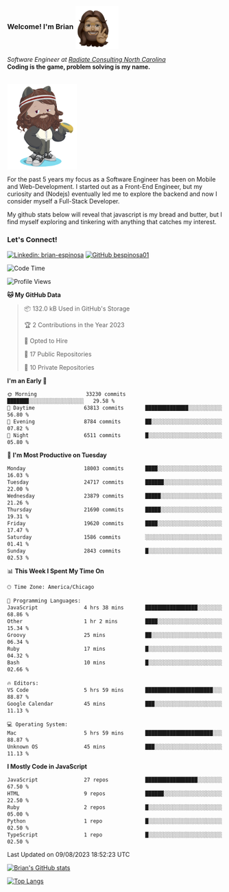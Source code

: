###  Welcome! I'm Brian <img align="center" src="https://github.com/bespinosa01/bespinosa01/blob/main/assets/peace-animoji.png" height="100" /></h2>
<p><em>Software Engineer at <a href="https://www.radiateconsulting.coop/north-carolina-tech-coop">Radiate Consulting North Carolina</a>
 <br/>
<!-- </br>Developer Consultant at <a href="https://codethedream.org/">Code The Dream</a> -->
</em> <b>Coding is the game, problem solving is my name.</b></p>

<br/>


 <img align="center" src="https://github.com/bespinosa01/bespinosa01/blob/main/assets/octo-me.png" height="200" /> 
 <p>
 For the past 5 years my focus as a Software Engineer has been on Mobile and Web-Development. I started out as a Front-End Engineer, but my curiosity and (Nodejs) eventually led me to explore the backend and now I consider myself a Full-Stack Developer.
</p>
<p>
 My github stats below will reveal that javascript is my bread and butter, but I find myself exploring and tinkering with anything that catches my interest. 
 </p>
 
 
### Let's Connect!

[![Linkedin: brian-espinosa](https://img.shields.io/badge/-brian--espinosa-blue?style=flat-square&logo=Linkedin&logoColor=white&link=https://www.linkedin.com/in/brian-espinosa/)](https://www.linkedin.com/in/brian-espinosa/)
[![GitHub bespinosa01](https://img.shields.io/github/followers/bespinosa01?label=follow&style=social)](https://github.com/bespinosa01)



<!--START_SECTION:waka-->
![Code Time](http://img.shields.io/badge/Code%20Time-1%2C270%20hrs%2050%20mins-blue)

![Profile Views](http://img.shields.io/badge/Profile%20Views-0-blue)

**🐱 My GitHub Data** 

> 📦 132.0 kB Used in GitHub's Storage 
 > 
> 🏆 2 Contributions in the Year 2023
 > 
> 💼 Opted to Hire
 > 
> 📜 17 Public Repositories 
 > 
> 🔑 10 Private Repositories 
 > 
**I'm an Early 🐤** 

```text
🌞 Morning                33230 commits       ███████░░░░░░░░░░░░░░░░░░   29.58 % 
🌆 Daytime                63813 commits       ██████████████░░░░░░░░░░░   56.80 % 
🌃 Evening                8784 commits        ██░░░░░░░░░░░░░░░░░░░░░░░   07.82 % 
🌙 Night                  6511 commits        █░░░░░░░░░░░░░░░░░░░░░░░░   05.80 % 
```
📅 **I'm Most Productive on Tuesday** 

```text
Monday                   18003 commits       ████░░░░░░░░░░░░░░░░░░░░░   16.03 % 
Tuesday                  24717 commits       ██████░░░░░░░░░░░░░░░░░░░   22.00 % 
Wednesday                23879 commits       █████░░░░░░░░░░░░░░░░░░░░   21.26 % 
Thursday                 21690 commits       █████░░░░░░░░░░░░░░░░░░░░   19.31 % 
Friday                   19620 commits       ████░░░░░░░░░░░░░░░░░░░░░   17.47 % 
Saturday                 1586 commits        ░░░░░░░░░░░░░░░░░░░░░░░░░   01.41 % 
Sunday                   2843 commits        █░░░░░░░░░░░░░░░░░░░░░░░░   02.53 % 
```


📊 **This Week I Spent My Time On** 

```text
🕑︎ Time Zone: America/Chicago

💬 Programming Languages: 
JavaScript               4 hrs 38 mins       █████████████████░░░░░░░░   68.86 % 
Other                    1 hr 2 mins         ████░░░░░░░░░░░░░░░░░░░░░   15.34 % 
Groovy                   25 mins             ██░░░░░░░░░░░░░░░░░░░░░░░   06.34 % 
Ruby                     17 mins             █░░░░░░░░░░░░░░░░░░░░░░░░   04.32 % 
Bash                     10 mins             █░░░░░░░░░░░░░░░░░░░░░░░░   02.66 % 

🔥 Editors: 
VS Code                  5 hrs 59 mins       ██████████████████████░░░   88.87 % 
Google Calendar          45 mins             ███░░░░░░░░░░░░░░░░░░░░░░   11.13 % 

💻 Operating System: 
Mac                      5 hrs 59 mins       ██████████████████████░░░   88.87 % 
Unknown OS               45 mins             ███░░░░░░░░░░░░░░░░░░░░░░   11.13 % 
```

**I Mostly Code in JavaScript** 

```text
JavaScript               27 repos            █████████████████░░░░░░░░   67.50 % 
HTML                     9 repos             ██████░░░░░░░░░░░░░░░░░░░   22.50 % 
Ruby                     2 repos             █░░░░░░░░░░░░░░░░░░░░░░░░   05.00 % 
Python                   1 repo              █░░░░░░░░░░░░░░░░░░░░░░░░   02.50 % 
TypeScript               1 repo              █░░░░░░░░░░░░░░░░░░░░░░░░   02.50 % 
```




 Last Updated on 09/08/2023 18:52:23 UTC
<!--END_SECTION:waka-->


<!--  Github STATS -->
[![Brian's GitHub stats](https://github-readme-stats.vercel.app/api?username=bespinosa01&hide=stars,contribs&count_private=true&show_icons=true)](https://github.com/anuraghazra/github-readme-stats)

[![Top Langs](https://github-readme-stats.vercel.app/api/top-langs/?username=bespinosa01&layout=compact)](https://github.com/anuraghazra/github-readme-stats)



<!--
**bespinosa01/bespinosa01** is a ✨ _special_ ✨ repository because its `README.md` (this file) appears on your GitHub profile.

Here are some ideas to get you started:

- 🔭 I’m currently working on ...
- 🌱 I’m currently learning ...
- 👯 I’m looking to collaborate on ...
- 🤔 I’m looking for help with ...
- 💬 Ask me about ...
- 📫 How to reach me: ...
- 😄 Pronouns: ...
- ⚡ Fun fact: ...
-->
